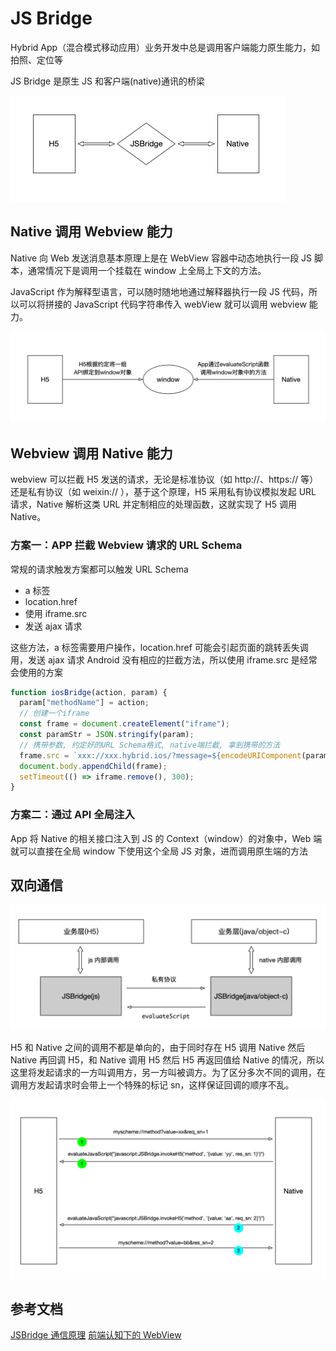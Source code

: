 # JS Bridge

Hybrid App（混合模式移动应用）业务开发中总是调用客户端能力原生能力，如拍照、定位等

JS Bridge 是原生 JS 和客户端(native)通讯的桥梁

![JS Bridge](../../assets/images/js/js-bridge.png)

## Native 调用 Webview 能力

Native 向 Web 发送消息基本原理上是在 WebView 容器中动态地执行一段 JS 脚本，通常情况下是调用一个挂载在 window 上全局上下文的方法。

JavaScript 作为解释型语言，可以随时随地地通过解释器执行一段 JS 代码，所以可以将拼接的 JavaScript 代码字符串传入 webView 就可以调用 webview 能力。

![JS Bridge](../../assets/images/js/js-bridge-call-webview.png)

## Webview 调用 Native 能力

webview 可以拦截 H5 发送的请求，无论是标准协议（如 http://、https:// 等）还是私有协议（如 weixin:// ），基于这个原理，H5 采用私有协议模拟发起 URL 请求，Native 解析这类 URL 并定制相应的处理函数，这就实现了 H5 调用 Native。

### 方案一：APP 拦截 Webview 请求的 URL Schema

常规的请求触发方案都可以触发 URL Schema

- a 标签
- location.href
- 使用 iframe.src
- 发送 ajax 请求

这些方法，a 标签需要用户操作，location.href 可能会引起页面的跳转丢失调用，发送 ajax 请求 Android 没有相应的拦截方法，所以使用 iframe.src 是经常会使用的方案

```js
function iosBridge(action, param) {
  param["methodName"] = action;
  // 创建一个iframe
  const frame = document.createElement("iframe");
  const paramStr = JSON.stringify(param);
  // 携带参数, 约定好的URL Schema格式, native端拦截, 拿到携带的方法
  frame.src = `xxx://xxx.hybrid.ios/?message=${encodeURIComponent(paramStr)}`;
  document.body.appendChild(frame);
  setTimeout(() => iframe.remove(), 300);
}
```

### 方案二：通过 API 全局注入

App 将 Native 的相关接口注入到 JS 的 Context（window）的对象中，Web 端就可以直接在全局 window 下使用这个全局 JS 对象，进而调用原生端的方法

## 双向通信

![JS Bridge](../../assets/images/js/js-brdige-call.png)

H5 和 Native 之间的调用不都是单向的，由于同时存在 H5 调用 Native 然后 Native 再回调 H5，和 Native 调用 H5 然后 H5 再返回值给 Native 的情况，所以这里将发起请求的一方叫调用方，另一方叫被调方。为了区分多次不同的调用，在调用方发起请求时会带上一个特殊的标记 sn，这样保证回调的顺序不乱。

![JS Bridge](../../assets/images/js/js-bridge-call-sn.png)

## 参考文档

[JSBridge 通信原理](https://sevody.github.io/2019/11/10/jsbridge-mechanisms/)
[前端认知下的 WebView](https://rapidsu.cn/articles/4092)
